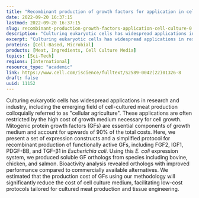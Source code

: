```yaml
---
title: "Recombinant production of growth factors for application in cell culture"
date: 2022-09-20 16:37:15
lastmod: 2022-09-20 16:37:15
slug: recombinant-production-growth-factors-application-cell-culture-0
description: "Culturing eukaryotic cells has widespread applications in research and industry, including the emerging field of cell-cultured meat production colloquially referred to as “cellular agriculture”. These applications are often restricted by the high cost of growth medium necessary for cell growth. Mitogenic protein growth factors (GFs) are essential components of growth medium and account for upwards of 90% of the total costs."
excerpt: "Culturing eukaryotic cells has widespread applications in research and industry, including the emerging field of cell-cultured meat production colloquially referred to as “cellular agriculture”. These applications are often restricted by the high cost of growth medium necessary for cell growth. Mitogenic protein growth factors (GFs) are essential components of growth medium and account for upwards of 90% of the total costs."
proteins: [Cell-Based, Microbial]
products: [Meat, Ingredients, Cell Culture Media]
topics: [Sci-Tech]
regions: [International]
resource_type: "academic"
link: https://www.cell.com/iscience/fulltext/S2589-0042(22)01326-8
draft: false
uuid: 11152
---
```

Culturing eukaryotic cells has widespread applications in research and
industry, including the emerging field of cell-cultured meat production
colloquially referred to as "cellular agriculture". These applications
are often restricted by the high cost of growth medium necessary for
cell growth. Mitogenic protein growth factors (GFs) are essential
components of growth medium and account for upwards of 90% of the total
costs. Here, we present a set of expression constructs and a simplified
protocol for recombinant production of functionally active GFs,
including FGF2, IGF1, PDGF-BB, and TGF-β1 in *Escherichia coli*. Using
this *E. coli* expression system, we produced soluble GF orthologs from
species including bovine, chicken, and salmon. Bioactivity analysis
revealed orthologs with improved performance compared to commercially
available alternatives. We estimated that the production cost of GFs
using our methodology will significantly reduce the cost of cell culture
medium, facilitating low-cost protocols tailored for cultured meat
production and tissue engineering.
